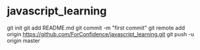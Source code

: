 # javascript_learning
git init
git add README.md
git commit -m "first commit"
git remote add origin https://github.com/ForConfidence/javascript_learning.git
git push -u origin master

